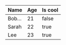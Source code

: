 | Name  | Age | Is cool |
| :---- | :-- | :------ |
| Bob…  | 21  | false   |
| Sarah | 22  | true    |
| Lee   | 23  | true    |
